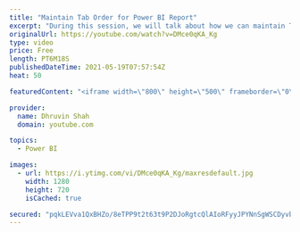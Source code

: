 ```yaml
---
title: "Maintain Tab Order for Power BI Report"
excerpt: "During this session, we will talk about how we can maintain Tab Order for Power BI Report. From a report accessibility standpoint, it is necessary to maintain tab order for our Power BI Report. Sometimes when end users are accessing the Power BI Report, they are using keyboard key “Tab” to move between"
originalUrl: https://youtube.com/watch?v=DMce0qKA_Kg
type: video
price: Free
length: PT6M18S
publishedDateTime: 2021-05-19T07:57:54Z
heat: 50

featuredContent: "<iframe width=\"800\" height=\"500\" frameborder=\"0\" src=\"https://www.youtube.com/embed/DMce0qKA_Kg\" allow=\"accelerometer; autoplay; encrypted-media; gyroscope; picture-in-picture\" allowfullscreen></iframe>"

provider:
  name: Dhruvin Shah
  domain: youtube.com

topics:
  - Power BI

images:
  - url: https://i.ytimg.com/vi/DMce0qKA_Kg/maxresdefault.jpg
    width: 1280
    height: 720
    isCached: true

secured: "pqkLEVva1QxBHZo/8eTPP9t2t63t9P2DJoRgtcQlAIoRFyyJPYNnSgWSCDyvbusw63O73ETGNi92Bnl5rcy+Qv+AogOA+LVO3+nrGfKS0T7r8W71U51iXdwQmy49G5CGVeBPUy2BFbxKykk8ZRKuCeOboLNnvNJLgzPlrrx5jhdn+gBw9qqGrfSCsTfnOauZaUDDuhwrPc/LK93b5LLkWhSF83XgFiDyHntiHrZTD0bjYO6P2Lg61hMKP4+f3mrR/RZNRl9MZckE4/IIuwDUFxotIh8YnIHVxM92lFHy6FSSzbjwcGKPTRKrNEdwxR+FZuF2esnP9AwY/TJoml7864WQet9y3+HhR9aZFeO7WAPSHE/5PSKVQcTQS7KZWVa/o3ADFq3pAptBXLsa/0PgS+5bdFu2Ywxo51u9YtyEHeM=;sXnso60BsIUkGoH61QU4KQ=="
---
```



